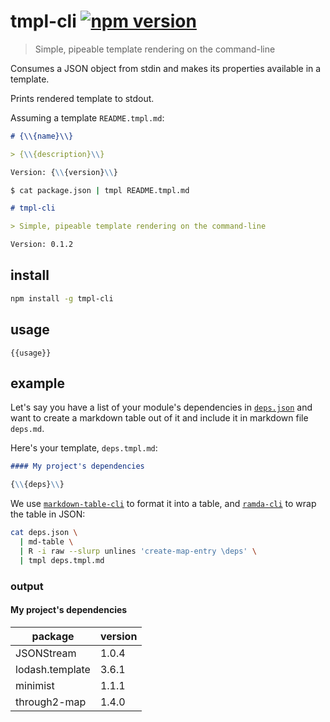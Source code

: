 # tmpl-cli [![npm version](https://badge.fury.io/js/tmpl-cli.svg)](https://www.npmjs.com/package/tmpl-cli)

> Simple, pipeable template rendering on the command-line

Consumes a JSON object from stdin and makes its properties available in a
template.

Prints rendered template to stdout.

Assuming a template `README.tmpl.md`:

```markdown
# {\\{name}\\}

> {\\{description}\\}

Version: {\\{version}\\}
```

```sh
$ cat package.json | tmpl README.tmpl.md
```

```markdown
# tmpl-cli

> Simple, pipeable template rendering on the command-line

Version: 0.1.2
```

## install

```sh
npm install -g tmpl-cli
```

## usage

```
{{usage}}
```

## example

Let's say you have a list of your module's dependencies in
[`deps.json`][deps.json] and want to create a markdown table out of it and
include it in markdown file `deps.md`.

Here's your template, `deps.tmpl.md`:

```markdown
#### My project's dependencies

{\\{deps}\\}
```

We use [`markdown-table-cli`][markdown-table-cli] to format it into a table,
and [`ramda-cli`][ramda-cli] to wrap the table in JSON:

```sh
cat deps.json \
  | md-table \
  | R -i raw --slurp unlines 'create-map-entry \deps' \
  | tmpl deps.tmpl.md
```

### output

#### My project's dependencies

| package         | version |
| --------------- | ------- |
| JSONStream      | 1.0.4   |
| lodash.template | 3.6.1   |
| minimist        | 1.1.1   |
| through2-map    | 1.4.0   |

[markdown-table-cli]: https://github.com/raine/markdown-table-cli
[deps.json]: https://gist.github.com/2205112af80b094bdc00
[ramda-cli]: https://github.com/raine/ramda-cli
